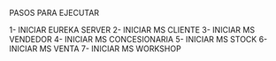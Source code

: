 PASOS PARA EJECUTAR

1- INICIAR EUREKA SERVER
2- INICIAR MS CLIENTE
3- INICIAR MS VENDEDOR
4- INICIAR MS CONCESIONARIA
5- INICIAR MS STOCK
6- INICIAR MS VENTA
7- INICIAR MS WORKSHOP

